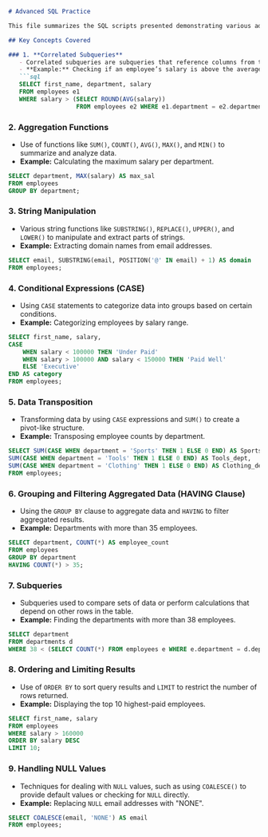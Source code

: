 ```markdown
# Advanced SQL Practice

This file summarizes the SQL scripts presented demonstrating various advanced SQL concepts, techniques, and best practices. Each script highlights key SQL functionalities, including subqueries, string manipulation, aggregation, and data transposition. The examples used primarily focus on employee and department dummy data from the Udemy mastering SQL course that I will be using to practice thoughtout the bootcamp as I leanr new SQL concepts .

## Key Concepts Covered

### 1. **Correlated Subqueries**
   - Correlated subqueries are subqueries that reference columns from the outer query. They are evaluated once for each row processed by the outer query.
   - **Example:** Checking if an employee’s salary is above the average salary of their department.
   ```sql
   SELECT first_name, department, salary
   FROM employees e1
   WHERE salary > (SELECT ROUND(AVG(salary)) 
                   FROM employees e2 WHERE e1.department = e2.department);
   ```

### 2. **Aggregation Functions**
   - Use of functions like `SUM()`, `COUNT()`, `AVG()`, `MAX()`, and `MIN()` to summarize and analyze data.
   - **Example:** Calculating the maximum salary per department.
   ```sql
   SELECT department, MAX(salary) AS max_sal
   FROM employees
   GROUP BY department;
   ```

### 3. **String Manipulation**
   - Various string functions like `SUBSTRING()`, `REPLACE()`, `UPPER()`, and `LOWER()` to manipulate and extract parts of strings.
   - **Example:** Extracting domain names from email addresses.
   ```sql
   SELECT email, SUBSTRING(email, POSITION('@' IN email) + 1) AS domain
   FROM employees;
   ```

### 4. **Conditional Expressions (CASE)**
   - Using `CASE` statements to categorize data into groups based on certain conditions.
   - **Example:** Categorizing employees by salary range.
   ```sql
   SELECT first_name, salary,
   CASE
       WHEN salary < 100000 THEN 'Under Paid'
       WHEN salary > 100000 AND salary < 150000 THEN 'Paid Well'
       ELSE 'Executive'
   END AS category
   FROM employees;
   ```

### 5. **Data Transposition**
   - Transforming data by using `CASE` expressions and `SUM()` to create a pivot-like structure.
   - **Example:** Transposing employee counts by department.
   ```sql
   SELECT SUM(CASE WHEN department = 'Sports' THEN 1 ELSE 0 END) AS Sports_dept,
   SUM(CASE WHEN department = 'Tools' THEN 1 ELSE 0 END) AS Tools_dept,
   SUM(CASE WHEN department = 'Clothing' THEN 1 ELSE 0 END) AS Clothing_dept
   FROM employees;
   ```

### 6. **Grouping and Filtering Aggregated Data (HAVING Clause)**
   - Using the `GROUP BY` clause to aggregate data and `HAVING` to filter aggregated results.
   - **Example:** Departments with more than 35 employees.
   ```sql
   SELECT department, COUNT(*) AS employee_count
   FROM employees
   GROUP BY department
   HAVING COUNT(*) > 35;
   ```

### 7. **Subqueries**
   - Subqueries used to compare sets of data or perform calculations that depend on other rows in the table.
   - **Example:** Finding the departments with more than 38 employees.
   ```sql
   SELECT department
   FROM departments d
   WHERE 38 < (SELECT COUNT(*) FROM employees e WHERE e.department = d.department);
   ```

### 8. **Ordering and Limiting Results**
   - Use of `ORDER BY` to sort query results and `LIMIT` to restrict the number of rows returned.
   - **Example:** Displaying the top 10 highest-paid employees.
   ```sql
   SELECT first_name, salary
   FROM employees
   WHERE salary > 160000
   ORDER BY salary DESC
   LIMIT 10;
   ```

### 9. **Handling NULL Values**
   - Techniques for dealing with `NULL` values, such as using `COALESCE()` to provide default values or checking for `NULL` directly.
   - **Example:** Replacing `NULL` email addresses with "NONE".
   ```sql
   SELECT COALESCE(email, 'NONE') AS email
   FROM employees;
   ```

